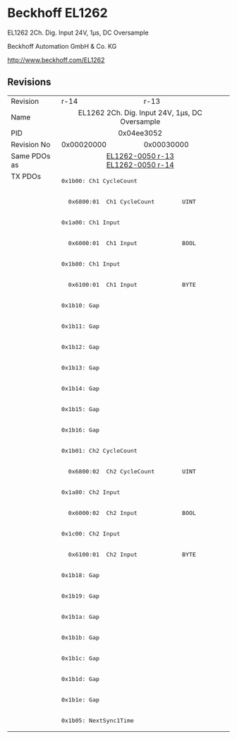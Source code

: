 # Beckhoff EL1262

EL1262 2Ch. Dig. Input 24V, 1µs, DC Oversample

Beckhoff Automation GmbH & Co. KG

http://www.beckhoff.com/EL1262

## Revisions
<table>
<tr >
<td>Revision</td>
<td><div class="foo">r-14</div></td>
<td><div class="foo">r-13</div></td>
</tr>
<tr >
<td>Name</td>
<td colspan=2 align="center"><div class="foo">EL1262 2Ch. Dig. Input 24V, 1µs, DC Oversample</div></td>
</tr>
<tr >
<td>PID</td>
<td colspan=2 align="center"><div class="foo">0x04ee3052</div></td>
</tr>
<tr >
<td>Revision No</td>
<td>0x00020000</td>
<td>0x00030000</td>
</tr>
<tr >
<td>Same PDOs as</td>
<td colspan=2 align="center"><a href="EL1262-0050">EL1262-0050 r-13</a><br/><a href="EL1262-0050">EL1262-0050 r-14</a></td>
</tr>
<tr class="txpdo pdosection">
<td rowspan=27 valign=top>TX PDOs</td>
<td colspan=2 align="left"><pre>0x1b00: Ch1 CycleCount</pre></td>
<td></td>
</tr>
<tr class="txpdo">
<td colspan=2 align="left"><pre>  0x6800:01  Ch1 CycleCount        UINT</pre></td>
</tr>
<tr class="txpdo pdosection">
<td colspan=2 align="left"><pre>0x1a00: Ch1 Input</pre></td>
</tr>
<tr class="txpdo">
<td colspan=2 align="left"><pre>  0x6000:01  Ch1 Input             BOOL</pre></td>
</tr>
<tr class="txpdo pdosection">
<td colspan=2 align="left"><pre>0x1b80: Ch1 Input</pre></td>
</tr>
<tr class="txpdo">
<td colspan=2 align="left"><pre>  0x6100:01  Ch1 Input             BYTE</pre></td>
</tr>
<tr class="txpdo pdosection">
<td colspan=2 align="left"><pre>0x1b10: Gap</pre></td>
</tr>
<tr class="txpdo pdosection">
<td colspan=2 align="left"><pre>0x1b11: Gap</pre></td>
</tr>
<tr class="txpdo pdosection">
<td colspan=2 align="left"><pre>0x1b12: Gap</pre></td>
</tr>
<tr class="txpdo pdosection">
<td colspan=2 align="left"><pre>0x1b13: Gap</pre></td>
</tr>
<tr class="txpdo pdosection">
<td colspan=2 align="left"><pre>0x1b14: Gap</pre></td>
</tr>
<tr class="txpdo pdosection">
<td colspan=2 align="left"><pre>0x1b15: Gap</pre></td>
</tr>
<tr class="txpdo pdosection">
<td colspan=2 align="left"><pre>0x1b16: Gap</pre></td>
</tr>
<tr class="txpdo pdosection">
<td colspan=2 align="left"><pre>0x1b01: Ch2 CycleCount</pre></td>
</tr>
<tr class="txpdo">
<td colspan=2 align="left"><pre>  0x6800:02  Ch2 CycleCount        UINT</pre></td>
</tr>
<tr class="txpdo pdosection">
<td colspan=2 align="left"><pre>0x1a80: Ch2 Input</pre></td>
</tr>
<tr class="txpdo">
<td colspan=2 align="left"><pre>  0x6000:02  Ch2 Input             BOOL</pre></td>
</tr>
<tr class="txpdo pdosection">
<td colspan=2 align="left"><pre>0x1c00: Ch2 Input</pre></td>
</tr>
<tr class="txpdo">
<td colspan=2 align="left"><pre>  0x6100:01  Ch2 Input             BYTE</pre></td>
</tr>
<tr class="txpdo pdosection">
<td colspan=2 align="left"><pre>0x1b18: Gap</pre></td>
</tr>
<tr class="txpdo pdosection">
<td colspan=2 align="left"><pre>0x1b19: Gap</pre></td>
</tr>
<tr class="txpdo pdosection">
<td colspan=2 align="left"><pre>0x1b1a: Gap</pre></td>
</tr>
<tr class="txpdo pdosection">
<td colspan=2 align="left"><pre>0x1b1b: Gap</pre></td>
</tr>
<tr class="txpdo pdosection">
<td colspan=2 align="left"><pre>0x1b1c: Gap</pre></td>
</tr>
<tr class="txpdo pdosection">
<td colspan=2 align="left"><pre>0x1b1d: Gap</pre></td>
</tr>
<tr class="txpdo pdosection">
<td colspan=2 align="left"><pre>0x1b1e: Gap</pre></td>
</tr>
<tr class="txpdo pdosection">
<td colspan=2 align="left"><pre>0x1b05: NextSync1Time</pre></td>
</tr>
</table>
